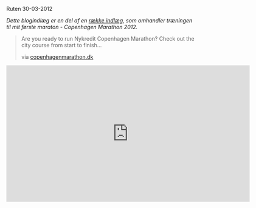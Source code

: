 Ruten
30-03-2012

*Dette blogindlæg er en del af en [række indlæg](/marathon.html), som omhandler træningen til mit første maraton - Copenhagen Marathon 2012.*

> Are you ready to run Nykredit Copenhagen Marathon? Check out the city course from start to finish... 
>
> via [copenhagenmarathon.dk](http://www.copenhagenmarathon.dk/)

<iframe width="640" height="360" src="http://www.youtube.com/embed/rNYTO0cOoOE" frameborder="0" allowfullscreen="allowfullscreen"></iframe>
